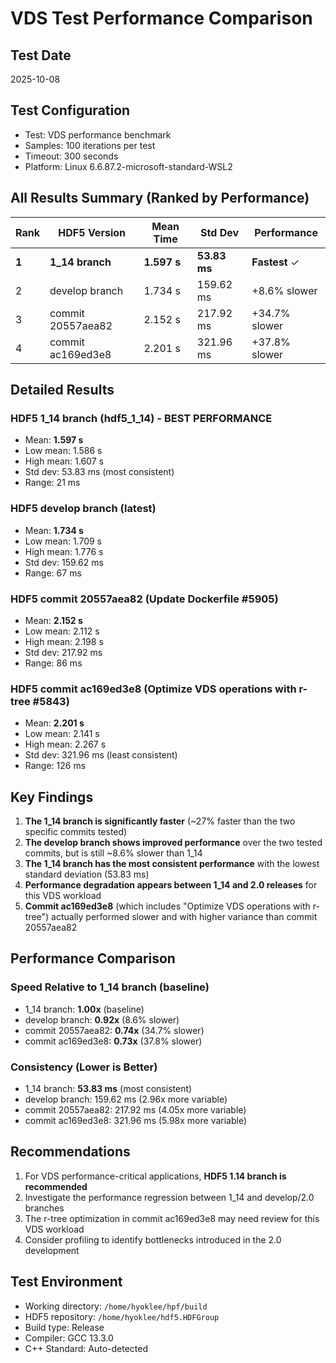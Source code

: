 # VDS Test Performance Comparison

## Test Date
2025-10-08

## Test Configuration
- Test: VDS performance benchmark
- Samples: 100 iterations per test
- Timeout: 300 seconds
- Platform: Linux 6.6.87.2-microsoft-standard-WSL2

## All Results Summary (Ranked by Performance)

| Rank | HDF5 Version | Mean Time | Std Dev | Performance |
|------|--------------|-----------|---------|-------------|
| **1** | **1_14 branch** | **1.597 s** | **53.83 ms** | **Fastest** ✓ |
| 2 | develop branch | 1.734 s | 159.62 ms | +8.6% slower |
| 3 | commit 20557aea82 | 2.152 s | 217.92 ms | +34.7% slower |
| 4 | commit ac169ed3e8 | 2.201 s | 321.96 ms | +37.8% slower |

## Detailed Results

### HDF5 1_14 branch (hdf5_1_14) - BEST PERFORMANCE
- Mean: **1.597 s**
- Low mean: 1.586 s
- High mean: 1.607 s
- Std dev: 53.83 ms (most consistent)
- Range: 21 ms

### HDF5 develop branch (latest)
- Mean: **1.734 s**
- Low mean: 1.709 s
- High mean: 1.776 s
- Std dev: 159.62 ms
- Range: 67 ms

### HDF5 commit 20557aea82 (Update Dockerfile #5905)
- Mean: **2.152 s**
- Low mean: 2.112 s
- High mean: 2.198 s
- Std dev: 217.92 ms
- Range: 86 ms

### HDF5 commit ac169ed3e8 (Optimize VDS operations with r-tree #5843)
- Mean: **2.201 s**
- Low mean: 2.141 s
- High mean: 2.267 s
- Std dev: 321.96 ms (least consistent)
- Range: 126 ms

## Key Findings

1. **The 1_14 branch is significantly faster** (~27% faster than the two specific commits tested)
2. **The develop branch shows improved performance** over the two tested commits, but is still ~8.6% slower than 1_14
3. **The 1_14 branch has the most consistent performance** with the lowest standard deviation (53.83 ms)
4. **Performance degradation appears between 1_14 and 2.0 releases** for this VDS workload
5. **Commit ac169ed3e8** (which includes "Optimize VDS operations with r-tree") actually performed slower and with higher variance than commit 20557aea82

## Performance Comparison

### Speed Relative to 1_14 branch (baseline)
- 1_14 branch: **1.00x** (baseline)
- develop branch: **0.92x** (8.6% slower)
- commit 20557aea82: **0.74x** (34.7% slower)
- commit ac169ed3e8: **0.73x** (37.8% slower)

### Consistency (Lower is Better)
- 1_14 branch: **53.83 ms** (most consistent)
- develop branch: 159.62 ms (2.96x more variable)
- commit 20557aea82: 217.92 ms (4.05x more variable)
- commit ac169ed3e8: 321.96 ms (5.98x more variable)

## Recommendations

1. For VDS performance-critical applications, **HDF5 1.14 branch is recommended**
2. Investigate the performance regression between 1_14 and develop/2.0 branches
3. The r-tree optimization in commit ac169ed3e8 may need review for this VDS workload
4. Consider profiling to identify bottlenecks introduced in the 2.0 development

## Test Environment

- Working directory: `/home/hyoklee/hpf/build`
- HDF5 repository: `/home/hyoklee/hdf5.HDFGroup`
- Build type: Release
- Compiler: GCC 13.3.0
- C++ Standard: Auto-detected
